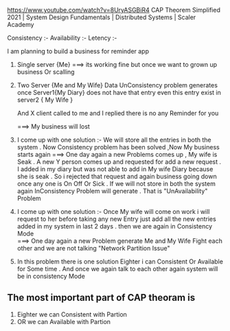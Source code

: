 
https://www.youtube.com/watch?v=8UryASGBiR4
CAP Theorem Simplified 2021 | System Design Fundamentals | Distributed Systems | Scaler Academy

Consistency :- 
Availability :- 
Letency :- 

I am planning to build a business for reminder app 

1. Single server {Me}
    ===> its working fine but once we want to grown up business Or scalling 
2. Two Server {Me and My Wife}
    Data UnConsistency problem generates once Server1{My Diary} does not have that entry 
    even this entry exist in server2 { My Wife }

    And X client called to me and I replied there is no any Reminder for you 

    ===> My business will lost 
3. I come up with one solution :-
    We will store all the entries in both the system . 
    Now Consistency problem has been solved ,Now My business starts again 
    ===> One day again a new Problems comes up , My wife is Seak . A new Y person comes up and requested for add a new request . I added in my diary but was not able to add in My wife Diary because she is seak . So i rejected that request and again business going down once any one is On Off Or Sick . If we will not store in both the system again InConsistency Problem will generate .
    That is "UnAvailability" Problem 
4. I come up with one solution :-
    Once My wife will come on work i will request to her before taking any new Entry just add all the new entries added in my system in last 2 days .
    then we are again in Consistency Mode  
    ===> One day again a new Problem generate Me and My Wife Fight each other and we are not talking "Network Partition Issue"
5. In this problem there is one solution Eighter i can Consistent Or Available for Some time . And once we again talk to each other again system will be in consistency Mode 

## The most important part of CAP theoram is 
   1. Eighter we can Consistent with Partion 
   1. OR we can Available with Partion 
